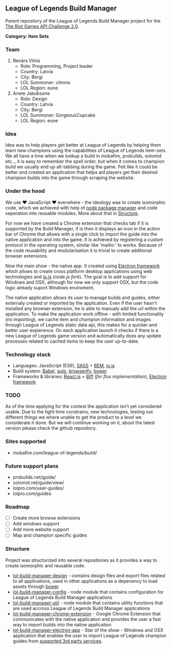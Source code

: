 ## League of Legends Build Manager

Parent repository of the League of Legends Build Manager project for the [The Riot Games API Challenge 2.0](https://developer.riotgames.com/discussion/announcements/show/2lxEyIcE).

**Category: Item Sets**

### Team
1. Renārs Vilnis
    - Role: Programming, Project leader
    - Country: Latvia
    - City: Bergi
    - LOL Summoner: citrons
    - LOL Region: eune
2. Anete Jakobsone
    - Role: Design
    - Country: Latvia
    - City: Bergi
    - LOL Summoner: GorgeousCupcake
    - LOL Region: eune

### Idea
Idea was to help players get better at League of Legends by helping them learn new champions using the capabilities of League of Legends item-sets. We all have a time when we lookup a build in mobafire, probuilds, solomid etc.., it is easy to remember the spell order, but when it comes to champion build we usually end up alt-tabbing during the game. Felt like it could be better and created an application that helps aid players get their desired champion builds into the game through scraping the website.

### Under the hood
We use ❤ JavaScript ❤ everwhere - the ideology was to create isomorphic code, which we achieved with help of [node package manager](https://www.npmjs.com/) and code seperation into reusable modules. More about that in [Structure](#structure).

For now we have created a Chrome extension that checks tab if it is supported by the Build Manager, if is then it displays an icon in the action bar of Chrome that allows with a single click to import the guide into the native application and into the game. It is achieved by registering a custom protocol in the operating system, similar like 'mailto:' to works. Because of the code reusability and modularisation it is trivial to create additional browser extensions.

Now the main show - the native app. It created using [Electron framework](https://github.com/atom/electron) which allows to create cross platform desktop applications using web technologies and [io.js](https://iojs.org/) (*node.js fork*). The goal is to add support for Windows and OSX, although for now we only support OSX, but the code logic already suport Windows enviroment.

The native application allows its user to manage builds and guides, either externaly created or imported by the application. Even if the user hasn't installed any browser extension, he is able to manualy add the url within the application.
To make the application work offline - with limited functionality (*no importing*), we cache item and champion information and images through League of Legends static data api, this makes for a quicker and better user expierence. On each application launch it checks if there is a new League of Legends game version and automatically does any update processes related to cached items to keep the user up-to-date.

### Technology stack
- Languages: JavaScript (ES6), [SASS](http://sass-lang.com/) + [BEM](https://en.bem.info/method/naming-convention/), [io.js](https://iojs.org/)
- Build system: [Babel](http://babeljs.io/), [gulp](http://gulpjs.com/), [browserify](http://browserify.org/), [bower](http://bower.io/)
- Frameworks & libraries: [React.js](http://facebook.github.io/react/) + [Biff](https://github.com/FormidableLabs/biff) (*for flux implementation*), [Electron framework](https://github.com/atom/electron)

### TODO
As of the time applying for the contest the application isn't yet considered usable. Due to the tight time constrains, new technologies, testing out different things we where unable to get the product to a level we considerate it done. But we will continue working on it, about the latest version please check the github repository.

### Sites supported
- mobafire.com/league-of-legends/build/

### Future support plans
- probuilds.net/guide/
- solomid.net/guide/view/
- lolpro.com/user-guides/
- lolpro.com/guides

### Roadmap
- [ ] Create more browse extensions
- [ ] Add windows support
- [ ] Add more website support
- [ ] Map and champion specific guides

### Structure
Project was structurized into several repositories as it provides a way to create isomorphic and reusable code.

- [lol-build-manager-design](https://github.com/renarsvilnis/lol-build-manager-design) - contains design files and export files related to all applications, used in other applications as a depenency to load assets through [bower](http://bower.io/)
- [lol-build-manager-config](https://github.com/renarsvilnis/lol-build-manager-config) - node module that contains configuration for League of Legends Build Manager applications
- [lol-build-manager-util](https://github.com/renarsvilnis/lol-build-manager-util) - node module that contains utility functions that are used accross League of Legends Build Manager applications
- [lol-build-manager-chrome-extension](https://github.com/renarsvilnis/lol-build-manager-chrome-extension) - Google Chrome Extension that communicates with the native application and provides the user a fast way to import builds into the native application
- [lol-build-manager-electron-app](https://github.com/renarsvilnis/lol-build-manager-electron-app) - Star of the show - Windows and OSX application that enables the user to import League of Legends champion guides from [supported 3rd party services](https://github.com/renarsvilnis/lol-build-manager#supported-websites).


